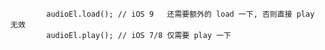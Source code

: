 
            audioEl.load(); // iOS 9   还需要额外的 load 一下, 否则直接 play 无效
            audioEl.play(); // iOS 7/8 仅需要 play 一下
   
